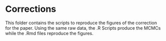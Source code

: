 # Corrections

This folder contains the scripts to reproduce the figures of the correction for the paper.
Using the same raw data, the .R Scripts produce the MCMCs while the .Rmd files reproduce the figures.

